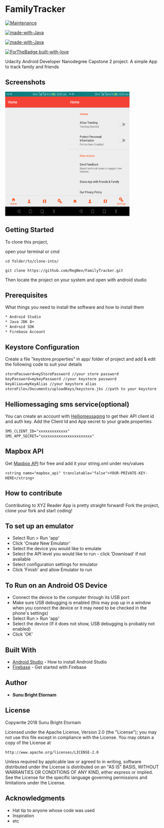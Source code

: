 # FamilyTracker
<p align="left">
    
[![Maintenance](https://img.shields.io/badge/Maintained%3F-yes-green.svg)](https://github.com/RegNex/FamilyTracker/graphs/commit-activity)

[![made-with-Java](https://img.shields.io/badge/Made%20with-Java-red.svg)](https://www.java.com)

[![made-with-Java](https://img.shields.io/badge/Made%20with-Android-green.svg)](https://www.android.com/)

[![ForTheBadge built-with-love](http://ForTheBadge.com/images/badges/built-with-love.svg)](https://github.com/RegNex/)
</p>

Udacity Android Developer Nanodegree Capstone 2 project. A simple App to track family and friends


## Screenshots
<img align="left" src="https://github.com/RegNex/FamilyTracker/blob/master/screenshot/1.png" width="200" height="400"/>
<img src="https://github.com/RegNex/FamilyTracker/blob/master/screenshot/2.png" width="200" height="400"/>

## Getting Started

To clone this project,

open your terminal or cmd

```
cd folder/to/clone-into/
```

```
git clone https://github.com/RegNex/FamilyTracker.git
```

Then 
locate the project on your system and open with android studio


## Prerequisites

What things you need to install the software and how to install them

```
* Android Studio
* Java JDK 8+
* Android SDK
* Firebase Account
```

## Keystore Configuration
Create a file "keystore.properties" in app/ folder of project and add & edit the following code to suit your details
```
storePassword=myStorePassword //your store password
keyPassword=mykeyPassword //your keystore password
keyAlias=myKeyAlias //your keystore alias
storeFile=/Documents/uploadKeys/keystore.jks //path to your keystore
```

## Helliomessaging sms service(optional)
You can create an account with [Helliomessaging](https://helliomessaging.com/) to get their API client id and auth key.
Add the Client Id and App secret to your grade.properties

```
SMS_CLIENT_ID="xxxxxxxxxxxxx"
SMS_APP_SECRET="xxxxxxxxxxxxxxxxxxxxxxx"
```

## Mapbox API
Get [Mapbox API](https://account.mapbox.com/auth/signup/) for free and add it your string.xml under res/values

```
<string name="mapbox_api" translatable="false">YOUR-PRIVATE-KEY-HERE</string>
```


## How to contribute
Contributing to XYZ Reader App is pretty straight forward! Fork the project, clone your fork and start coding!



## To set up an emulator
* Select Run > Run 'app'
* Click 'Create New Emulator'
* Select the device you would like to emulate 
* Select the API level you would like to run - click 'Download' if not available
* Select configuration settings for emulator
* Click 'Finish' and allow Emulator to run

## To Run on an Android OS Device
* Connect the device to the computer through its USB port
* Make sure USB debugging is enabled (this may pop up in a window when you connect the device or it may need to be checked in the phone's settings)
* Select Run > Run 'app'
* Select the device (If it does not show, USB debugging is probably not enabled)
* Click 'OK'

## Built With

* [Android Studio](https://developer.android.com/studio/install) - How to install Android Studio
* [Firebase](https://firebase.google.com) - Get started with Firebase


## Author

* **Sunu Bright Etornam** 


## License

Copywrite 2018 Sunu Bright Etornam

Licensed under the Apache License, Version 2.0 (the "License");
you may not use this file except in compliance with the License.
You may obtain a copy of the License at

    http://www.apache.org/licenses/LICENSE-2.0

Unless required by applicable law or agreed to in writing, software
distributed under the License is distributed on an "AS IS" BASIS,
WITHOUT WARRANTIES OR CONDITIONS OF ANY KIND, either express or implied.
See the License for the specific language governing permissions and
limitations under the License.


## Acknowledgments

* Hat tip to anyone whose code was used
* Inspiration
* etc
